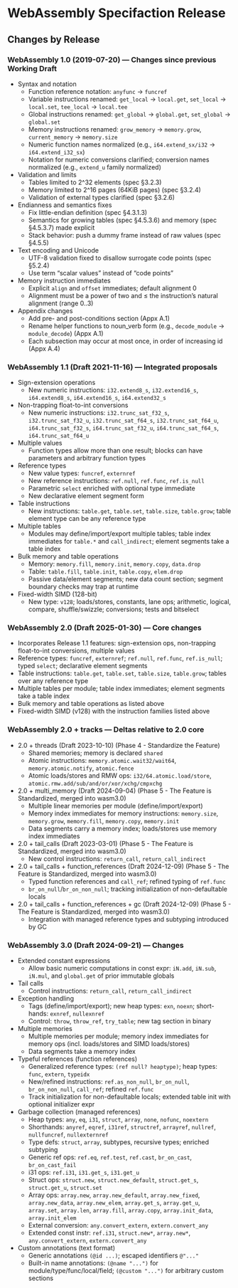 # WebAssembly Specifaction Release

## Changes by Release

### WebAssembly 1.0 (2019-07-20) — Changes since previous Working Draft

- Syntax and notation
  - Function reference notation: `anyfunc` → `funcref`
  - Variable instructions renamed: `get_local` → `local.get`, `set_local` → `local.set`, `tee_local` → `local.tee`
  - Global instructions renamed: `get_global` → `global.get`, `set_global` → `global.set`
  - Memory instructions renamed: `grow_memory` → `memory.grow`, `current_memory` → `memory.size`
  - Numeric function names normalized (e.g., `i64.extend_sx/i32` → `i64.extend_i32_sx`)
  - Notation for numeric conversions clarified; conversion names normalized (e.g., `extend_u` family normalized)
- Validation and limits
  - Tables limited to 2^32 elements (spec §3.2.3)
  - Memory limited to 2^16 pages (64KiB pages) (spec §3.2.4)
  - Validation of external types clarified (spec §3.2.6)
- Endianness and semantics fixes
  - Fix little-endian definition (spec §4.3.1.3)
  - Semantics for growing tables (spec §4.5.3.6) and memory (spec §4.5.3.7) made explicit
  - Stack behavior: push a dummy frame instead of raw values (spec §4.5.5)
- Text encoding and Unicode
  - UTF-8 validation fixed to disallow surrogate code points (spec §5.2.4)
  - Use term “scalar values” instead of “code points”
- Memory instruction immediates
  - Explicit `align` and `offset` immediates; default alignment 0
  - Alignment must be a power of two and ≤ the instruction’s natural alignment (range 0..3)
- Appendix changes
  - Add pre- and post-conditions section (Appx A.1)
  - Rename helper functions to noun_verb form (e.g., `decode_module` → `module_decode`) (Appx A.1)
  - Each subsection may occur at most once, in order of increasing id (Appx A.4)

### WebAssembly 1.1 (Draft 2021-11-16) — Integrated proposals

- Sign-extension operations
  - New numeric instructions: `i32.extend8_s`, `i32.extend16_s`, `i64.extend8_s`, `i64.extend16_s`, `i64.extend32_s`
- Non-trapping float-to-int conversions
  - New numeric instructions: `i32.trunc_sat_f32_s`, `i32.trunc_sat_f32_u`, `i32.trunc_sat_f64_s`, `i32.trunc_sat_f64_u`, `i64.trunc_sat_f32_s`, `i64.trunc_sat_f32_u`, `i64.trunc_sat_f64_s`, `i64.trunc_sat_f64_u`
- Multiple values
  - Function types allow more than one result; blocks can have parameters and arbitrary function types
- Reference types
  - New value types: `funcref`, `externref`
  - New reference instructions: `ref.null`, `ref.func`, `ref.is_null`
  - Parametric `select` enriched with optional type immediate
  - New declarative element segment form
- Table instructions
  - New instructions: `table.get`, `table.set`, `table.size`, `table.grow`; table element type can be any reference type
- Multiple tables
  - Modules may define/import/export multiple tables; table index immediates for `table.*` and `call_indirect`; element segments take a table index
- Bulk memory and table operations
  - Memory: `memory.fill`, `memory.init`, `memory.copy`, `data.drop`
  - Table: `table.fill`, `table.init`, `table.copy`, `elem.drop`
  - Passive data/element segments; new data count section; segment boundary checks may trap at runtime
- Fixed-width SIMD (128-bit)
  - New type: `v128`; loads/stores, constants, lane ops; arithmetic, logical, compare, shuffle/swizzle; conversions; tests and bitselect

### WebAssembly 2.0 (Draft 2025-01-30) — Core changes

- Incorporates Release 1.1 features: sign-extension ops, non-trapping float-to-int conversions, multiple values
- Reference types: `funcref`, `externref`; `ref.null`, `ref.func`, `ref.is_null`; typed `select`; declarative element segments
- Table instructions: `table.get`, `table.set`, `table.size`, `table.grow`; tables over any reference type
- Multiple tables per module; table index immediates; element segments take a table index
- Bulk memory and table operations as listed above
- Fixed-width SIMD (v128) with the instruction families listed above

### WebAssembly 2.0 + tracks — Deltas relative to 2.0 core

- 2.0 + threads (Draft 2023-10-10) (Phase 4 - Standardize the Feature)
  - Shared memories; memory is declared `shared`
  - Atomic instructions: `memory.atomic.wait32/wait64`, `memory.atomic.notify`, `atomic.fence`
  - Atomic loads/stores and RMW ops: `i32/64.atomic.load/store`, `atomic.rmw.add/sub/and/or/xor/xchg/cmpxchg`
- 2.0 + multi_memory (Draft 2024-09-04) (Phase 5 - The Feature is Standardized, merged into wasm3.0)
  - Multiple linear memories per module (define/import/export)
  - Memory index immediates for memory instructions: `memory.size`, `memory.grow`, `memory.fill`, `memory.copy`, `memory.init`
  - Data segments carry a memory index; loads/stores use memory index immediates
- 2.0 + tail_calls (Draft 2023-03-01) (Phase 5 - The Feature is Standardized, merged into wasm3.0)
  - New control instructions: `return_call`, `return_call_indirect`
- 2.0 + tail_calls + function_references (Draft 2024-12-09) (Phase 5 - The Feature is Standardized, merged into wasm3.0)
  - Typed function references and `call_ref`; refined typing of `ref.func`
  - `br_on_null`/`br_on_non_null`; tracking initialization of non-defaultable locals
- 2.0 + tail_calls + function_references + gc (Draft 2024-12-09) (Phase 5 - The Feature is Standardized, merged into wasm3.0)
  - Integration with managed reference types and subtyping introduced by GC

### WebAssembly 3.0 (Draft 2024-09-21) — Changes

- Extended constant expressions
  - Allow basic numeric computations in const expr: `iN.add`, `iN.sub`, `iN.mul`, and `global.get` of prior immutable globals
- Tail calls
  - Control instructions: `return_call`, `return_call_indirect`
- Exception handling
  - Tags (define/import/export); new heap types: `exn`, `noexn`; short-hands: `exnref`, `nullexnref`
  - Control: `throw`, `throw_ref`, `try_table`; new tag section in binary
- Multiple memories
  - Multiple memories per module; memory index immediates for memory ops (incl. loads/stores and SIMD loads/stores)
  - Data segments take a memory index
- Typeful references (function references)
  - Generalized reference types: `(ref null? heaptype)`; heap types: `func`, `extern`, `typeidx`
  - New/refined instructions: `ref.as_non_null`, `br_on_null`, `br_on_non_null`, `call_ref`; refined `ref.func`
  - Track initialization for non-defaultable locals; extended table init with optional initializer expr
- Garbage collection (managed references)
  - Heap types: `any`, `eq`, `i31`, `struct`, `array`, `none`, `nofunc`, `noextern`
  - Shorthands: `anyref`, `eqref`, `i31ref`, `structref`, `arrayref`, `nullref`, `nullfuncref`, `nullexternref`
  - Type defs: `struct`, `array`, subtypes, recursive types; enriched subtyping
  - Generic ref ops: `ref.eq`, `ref.test`, `ref.cast`, `br_on_cast`, `br_on_cast_fail`
  - i31 ops: `ref.i31`, `i31.get_s`, `i31.get_u`
  - Struct ops: `struct.new`, `struct.new_default`, `struct.get_s`, `struct.get_u`, `struct.set`
  - Array ops: `array.new`, `array.new_default`, `array.new_fixed`, `array.new_data`, `array.new_elem`, `array.get_s`, `array.get_u`, `array.set`, `array.len`, `array.fill`, `array.copy`, `array.init_data`, `array.init_elem`
  - External conversion: `any.convert_extern`, `extern.convert_any`
  - Extended const instr: `ref.i31`, `struct.new*`, `array.new*`, `any.convert_extern`, `extern.convert_any`
- Custom annotations (text format)
  - Generic annotations `(@id ...)`; escaped identifiers `@"..."`
  - Built-in name annotations: `(@name "...")` for module/type/func/local/field; `(@custom "...")` for arbitrary custom sections
